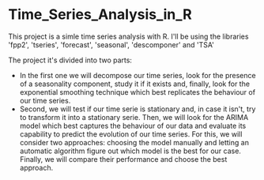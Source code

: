 # Time_Series_Analysis_in_R

This project is a simle time series analysis with R. I'll be using the libraries 'fpp2', 'tseries', 'forecast', 'seasonal', 'descomponer' and 'TSA'

The project it's divided into two parts:
- In the first one we will decompose our time series, look for the presence of a seasonality component, study it if it exists and, finally, look 
for the exponential smoothing technique which best replicates the behaviour of our time series.
- Second, we will test if our time serie is stationary and, in case it isn't, try to transform it into a stationary serie. Then, we will look for the ARIMA model
which best captures the behaviour of our data and evaluate its capability to predict the evolution of our time series. For this, we will consider two approaches:
choosing the model manually and letting an automatic algorithm figure out which model is the best for our case. Finally, we will compare their performance and 
choose the best approach.

